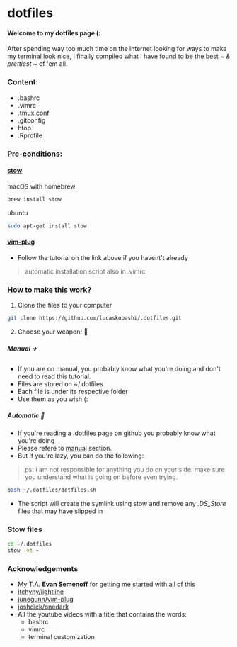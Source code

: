 # dotfiles

#### Welcome to my dotfiles page (:

After spending way too much time on the internet looking for ways to make my terminal look nice, I finally compiled what I have found to be the best *~ & prettiest ~* of 'em all.

### Content:
- .bashrc
- .vimrc
- .tmux.conf
- .gitconfig
- htop
- .Rprofile

### Pre-conditions:

#### [stow](https://www.gnu.org/software/stow/manual/)
macOS with homebrew
```bash
brew install stow
```
ubuntu
```bash
sudo apt-get install stow
```

#### [vim-plug](https://github.com/junegunn/vim-plug)
- Follow the tutorial on the link above if you havent't already

> automatic installation script also in .vimrc

### How to make this work?

1. Clone the files to your computer

```bash
git clone https://github.com/lucaskobashi/.dotfiles.git
```

2. Choose your weapon! :gun:

##### Manual :airplane:

- If you are on manual, you probably know what you're doing and don't need to read this tutorial.
- Files are stored on ~/.dotfiles
- Each file is under its respective folder
- Use them as you wish (:

##### Automatic :rocket:

- If you're reading a .dotfiles page on github you probably know what you're doing
- Please refere to [manual](#manual-airplane) section.
- But if you're lazy, you can do the following:

> ps: i am not responsible for anything you do on your side. make sure you understand what is going on before even trying.

```bash
bash ~/.dotfiles/dotfiles.sh
```
- The script will create the symlink using stow and remove any _.DS_Store_ files that may have slipped in

### Stow files
```bash
cd ~/.dotfiles
stow -vt ~
```

### Acknowledgements

- My T.A. **Evan Semenoff** for getting me started with all of this
- [itchyny/lightline](https://github.com/itchyny/lightline.vim)
- [junegunn/vim-plug](https://github.com/junegunn/vim-plug)
- [joshdick/onedark](https://github.com/joshdick/onedark.vim)
- All the youtube videos with a title that contains the words:
    * bashrc
    * vimrc
    * terminal customization
